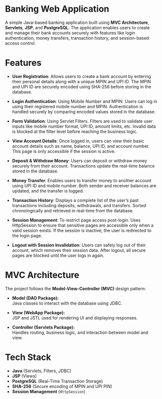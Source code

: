 <h1>Banking Web Application</h1>
A simple Java-based banking application built using <b>MVC Architecture</b>, <b>Servlets</b>, <b>JSP</b>, and <b>PostgreSQL</b>. The application enables users to create and manage their bank accounts securely with features like login authentication, money transfers, transaction history, and session-based access control.

<h1>Features</h1>

- **User Registration**: Allows users to create a bank account by entering their personal details along with a unique MPIN and UPI ID. The MPIN and UPI ID are securely encoded using SHA-256 before storing in the database.

- **Login Authentication**: Using Mobile Number and MPIN. Users can log in using their registered mobile number and MPIN. Authentication is handled securely by comparing encoded values stored in the database.

- **Form Validation**: Using Servlet Filters. Filters are used to validate user inputs like mobile number format, UPI ID, amount limits, etc. Invalid data is blocked at the filter level before reaching the business logic.

- **View Account Details**: Once logged in, users can view their basic account details such as name, balance, UPI ID, and account number. This page is only accessible if the session is active.

- **Deposit & Withdraw Money**: Users can deposit or withdraw money securely from their account. Transactions update the real-time balance stored in the database.

- **Money Transfer**: Enables users to transfer money to another account using UPI ID and mobile number. Both sender and receiver balances are updated, and the transfer is logged.

- **Transaction History**: Displays a complete list of the user’s past transactions including deposits, withdrawals, and transfers. Sorted chronologically and retrieved in real-time from the database.

- **Session Management**:  To restrict page access post-login. Uses HttpSession to ensure that sensitive pages are accessible only when a valid session exists. If the session is inactive, the user is redirected to the login page.

- **Logout with Session Invalidation**: Users can safely log out of their account, which removes their session data. After logout, all secure pages are blocked until the user logs in again.

<h1>MVC Architecture</h1>

The project follows the **Model-View-Controller (MVC)** design pattern:

- **Model (DAO Package):**  
  Java classes to interact with the database using JDBC.

- **View (WebApp Package):**  
  JSP and JSTL used for rendering UI and displaying responses.

- **Controller (Servlets Package):**  
  Handles routing, business logic, and interaction between model and view.

<h1>Tech Stack</h1>

- **Java** (Servlets, Filters, JDBC)
- **JSP** (Views)
- **PostgreSQL** (Real-Time Transaction Storage)
- **SHA-256** (Secure encoding of MPIN and UPI PIN)
- **Session Management** (`HttpSession`)
